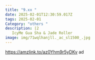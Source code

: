 ```yaml
---
title: "9.xx "
date: 2025-02-01T12:30:59.017Z
tags: 2025-02-01
Category: "others "
description: |2
   IcyMe Gua Sha & Jade Roller  
image: img/71wqlhanjll._ac_sl1500_.jpg
---
```

https://amzlink.to/az0Yhm9r5yDKv  ad